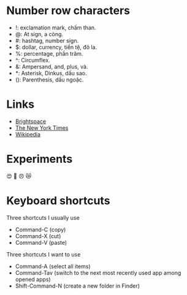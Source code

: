 # Number row characters
- !: exclamation mark, chấm than.
- @: At sign, a còng.
- \#: hashtag, number sign.
- $: dollar, currency, tiền tệ, đô la.
- %: percentage, phần trăm.
- ^: Circumflex.
- &: Ampersand, and, plus, và.
- \*: Asterisk, Dinkus, dấu sao. 
- (): Parenthesis, dấu ngoặc.
# Links
- [Brightspace](https://learn.georgebrown.ca/d2l/home!)
- [The New York Times](https://www.thetimes.com/?id=20165515643&gad_source=1&gclid=Cj0KCQjw3bm3BhDJARIsAKnHoVUd25f7-aveNsv3DABjwCsSxRgkQNcHcN9_EXKYWnTTHpeWT4QmPo0aAt0jEALw_wcB)
- [Wikipedia](https://en.wikipedia.org/wiki/Main_Page)
# Experiments
:heart_eyes:
:stars:
:angry:
:crying_cat_face: 
# Keyboard shortcuts
Three shortcuts I usually use
- Command-C (copy)
- Command-X (cut)
- Command-V (paste)

Three shortcuts I want to use
- Command-A (select all items)
- Command-Tav (switch to the next most recently used app among opened apps)
- Shift-Command-N (create a new folder in Finder)
